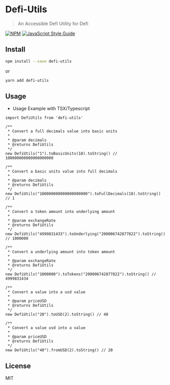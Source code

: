 # Defi-Utils
> An Accessible Defi Utility for Defi

[![NPM](https://img.shields.io/npm/v/defi-utils.svg)](https://www.npmjs.com/package/defi-utils) [![JavaScript Style Guide](https://img.shields.io/badge/code_style-standard-brightgreen.svg)](https://standardjs.com)

## Install

```bash
npm install --save defi-utils
```
or 
```bash
yarn add defi-utils
```

## Usage

- Usage Example with TSX/Typescript

```tsx
import DefiUtils from 'defi-utils'

/**
 * Convert a full decimals value into basic units
 *
 * @param decimals
 * @returns DefiUtils
 */
new DefiUtils("1").toBasicUnits(18).toString() // 100000000000000000000

/**
 * Convert a basic units value into full decimals
 *
 * @param decimals
 * @returns DefiUtils
 */
new DefiUtils("100000000000000000000").toFullDecimals(18).toString() // 1

/**
 * Convert a token amount into underlying amount
 * 
 * @param exchangeRate
 * @returns DefiUtils
 */
new DefiUtils("4999831433").toUnderlying("200006742877822").toString() // 1000000

/**
 * Convert a underlying amount into token amount
 *
 * @param exchangeRate
 * @returns DefiUtils
 */
new DefiUtils("1000000").toTokens("200006742877822").toString() // 4999831434

/**
 * Convert a value into a usd value
 *
 * @param priceUSD
 * @returns DefiUtils
 */
new DefiUtils("20").toUSD(2).toString() // 40

/**
 * Convert a value usd into a value
 *
 * @param priceUSD
 * @returns DefiUtils
 */
new DefiUtils("40").fromUSD(2).toString() // 20

```

## License

MIT